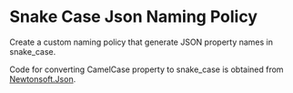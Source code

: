# Snake Case Json Naming Policy

Create a custom naming policy that generate JSON property names in snake_case.

Code for converting CamelCase property to snake_case is obtained from [Newtonsoft.Json](https://github.com/JamesNK/Newtonsoft.Json/blob/cdf10151d507d497a3f9a71d36d544b199f73435/Src/Newtonsoft.Json/Utilities/StringUtils.cs).